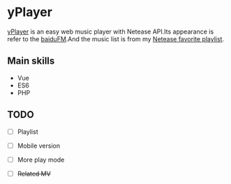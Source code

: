 # yPlayer
[yPlayer](http://yangzj1992.u117.15800000.top/yPlayer/) is an easy web music player with Netease API.Its appearance is refer to the [baiduFM](http://fm.baidu.com).And the music list is from my [Netease favorite playlist](http://music.163.com/#/playlist?id=11081010).

## Main skills

- Vue
- ES6
- PHP

## TODO
- [ ] Playlist
- [ ] Mobile version
- [ ] More play mode
- [ ] ~~Related MV~~


